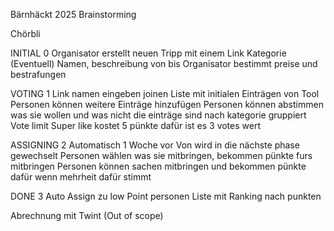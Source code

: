 Bärnhäckt 2025 Brainstorming

Chörbli

INITIAL 0
Organisator erstellt neuen Tripp mit einem Link
Kategorie (Eventuell)
Namen, beschreibung von bis
Organisator bestimmt preise und bestrafungen

VOTING 1
Link namen eingeben joinen
Liste mit initialen Einträgen von Tool
Personen können weitere Einträge hinzufügen
Personen können abstimmen was sie wollen und was nicht die einträge sind nach kategorie gruppiert
Vote limit
Super like kostet 5 pünkte dafür ist es 3 votes wert

ASSIGNING 2
Automatisch 1 Woche vor Von wird in die nächste phase gewechselt
Personen wählen was sie mitbringen, bekommen pünkte furs mitbringen
Personen können sachen mitbringen und bekommen pünkte dafür wenn mehrheit dafür stimmt

DONE 3
Auto Assign zu low Point personen
Liste mit Ranking nach punkten

Abrechnung mit Twint (Out of scope)
